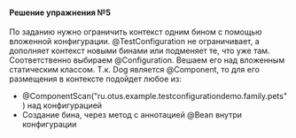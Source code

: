﻿#### Решение упражнения №5
По заданию нужно ограничить контекст одним бином с помощью вложенной конфигурации. 
@TestConfiguration не ограничивает, а дополняет контекст новыми бинами или подменяет те, что уже там.
Соответственно выбираем @Configuration. Вешаем его над вложенным статическим классом. 
Т.к. Dog является @Component, то для его размещения в контексте подойдет любое из:
- @ComponentScan("ru.otus.example.testconfigurationdemo.family.pets") над конфигурацией
- Создание бина, через метод с аннотацией @Bean внутри конфигурации